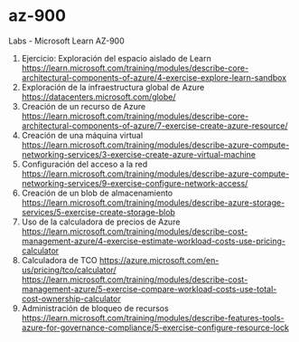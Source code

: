 # az-900
Labs - Microsoft Learn AZ-900
1. Ejercicio: Exploración del espacio aislado de Learn
   https://learn.microsoft.com/training/modules/describe-core-architectural-components-of-azure/4-exercise-explore-learn-sandbox
2. Exploración de la infraestructura global de Azure
   https://datacenters.microsoft.com/globe/
3. Creación de un recurso de Azure
   https://learn.microsoft.com/training/modules/describe-core-architectural-components-of-azure/7-exercise-create-azure-resource/
4. Creación de una máquina virtual
   https://learn.microsoft.com/training/modules/describe-azure-compute-networking-services/3-exercise-create-azure-virtual-machine
5. Configuración del acceso a la red
   https://learn.microsoft.com/training/modules/describe-azure-compute-networking-services/9-exercise-configure-network-access/
6. Creación de un blob de almacenamiento
   https://learn.microsoft.com/training/modules/describe-azure-storage-services/5-exercise-create-storage-blob
7. Uso de la calculadora de precios de Azure
   https://learn.microsoft.com/training/modules/describe-cost-management-azure/4-exercise-estimate-workload-costs-use-pricing-calculator
8. Calculadora de TCO
   https://azure.microsoft.com/en-us/pricing/tco/calculator/
   https://learn.microsoft.com/training/modules/describe-cost-management-azure/5-exercise-compare-workload-costs-use-total-cost-ownership-calculator
9. Administración de bloqueo de recursos
    https://learn.microsoft.com/training/modules/describe-features-tools-azure-for-governance-compliance/5-exercise-configure-resource-lock
















